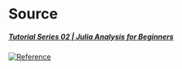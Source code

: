 # Source

##### [Tutorial Series 02 | Julia Analysis for Beginners](https://www.youtube.com/playlist?list=PLhQ2JMBcfAsjZTA8_jGhz3BVqYgOeyyeu) 

[![Reference](https://img.youtube.com/vi/7M8e2Q5BirA/0.jpg)](https://www.youtube.com/playlist?list=PLhQ2JMBcfAsjZTA8_jGhz3BVqYgOeyyeu)

